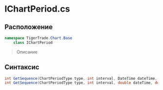 
# IChartPeriod.cs
## Расположение
```csharp
namespace TigerTrade.Chart.Base  
    class IChartPeriod
```

> Описание

## Синтаксис
```csharp
int GetSequence(ChartPeriodType type, int interval, DateTime dateTime, double timeOffset)
int GetSequence(ChartPeriodType type, int interval, double dateTime, double timeOffset)

```
